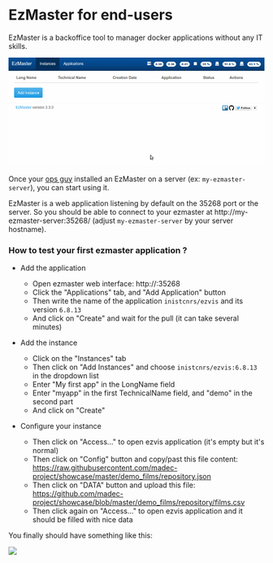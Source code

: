 # EzMaster for end-users

EzMaster is a backoffice tool to manager docker applications without any IT skills.

![ezmaster demo](/doc/anim3.gif)

Once your [ops guy](OPERATION.md)  installed an EzMaster on a server (ex: ``my-ezmaster-server``), you can start using it.

EzMaster is a web application listening by default on the 35268 port or the server. So you should be able to connect to your ezmaster at http://my-ezmaster-server:35268/ (adjust  ``my-ezmaster-server`` by your server hostname).

### How to test your first ezmaster application ?

* Add the application

  * Open ezmaster web interface: http://<Your ezmaster server IP>:35268
  * Click the "Applications" tab, and "Add Application" button
  * Then write the name of the application `inistcnrs/ezvis` and its version `6.8.13`
  * And click on "Create" and wait for the pull (it can take several minutes)

* Add the instance

  * Click on the "Instances" tab
  * Then click on "Add Instances" and choose `inistcnrs/ezvis:6.8.13` in the dropdown list
  * Enter "My first app" in the LongName field
  * Enter "myapp" in the first TechnicalName field, and "demo" in the second part
  * And click on "Create"

* Configure your instance
  * Then click on "Access..." to open ezvis application (it's empty but it's normal)
  * Then click on "Config" button and copy/past this file content: https://raw.githubusercontent.com/madec-project/showcase/master/demo_films/repository.json
  * Then click on "DATA" button and upload this file: https://github.com/madec-project/showcase/blob/master/demo_films/repository/films.csv
  * Then click again on "Access..." to open ezvis application and it should be filled with nice data

You finally should have something like this:

<img src="https://github.com/Inist-CNRS/ezmaster/blob/db46dccc532c3567b822f4f934b7cead0f4642f8/doc/ezvis_doc.png" height="250" />

